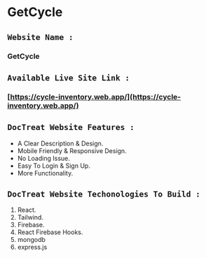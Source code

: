 # GetCycle

## `Website Name :`

### GetCycle

## `Available Live Site Link :`

### [https://cycle-inventory.web.app/](https://cycle-inventory.web.app/)

## `DocTreat Website Features :`

- A Clear Description & Design.
- Mobile Friendly & Responsive Design.
- No Loading Issue.
- Easy To Login & Sign Up.
- More Functionality.

## `DocTreat Website Techonologies To Build : `

1. React.
2. Tailwind.
3. Firebase.
4. React Firebase Hooks.
5. mongodb
6. express.js
